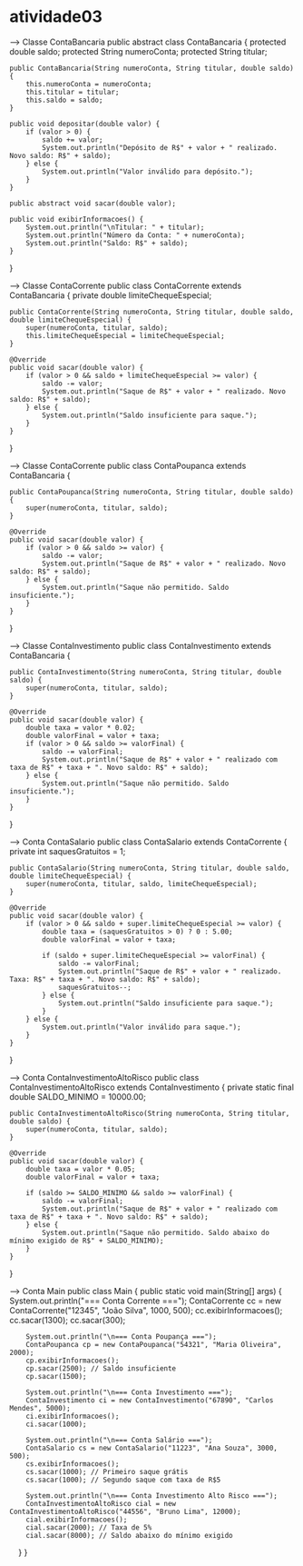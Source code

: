 # atividade03
--> Classe ContaBancaria
public abstract class ContaBancaria {
    protected double saldo;
    protected String numeroConta;
    protected String titular;

    public ContaBancaria(String numeroConta, String titular, double saldo) {
        this.numeroConta = numeroConta;
        this.titular = titular;
        this.saldo = saldo;
    }

    public void depositar(double valor) {
        if (valor > 0) {
            saldo += valor;
            System.out.println("Depósito de R$" + valor + " realizado. Novo saldo: R$" + saldo);
        } else {
            System.out.println("Valor inválido para depósito.");
        }
    }

    public abstract void sacar(double valor);

    public void exibirInformacoes() {
        System.out.println("\nTitular: " + titular);
        System.out.println("Número da Conta: " + numeroConta);
        System.out.println("Saldo: R$" + saldo);
    }
}

--> Classe ContaCorrente
public class ContaCorrente extends ContaBancaria {
    private double limiteChequeEspecial;

    public ContaCorrente(String numeroConta, String titular, double saldo, double limiteChequeEspecial) {
        super(numeroConta, titular, saldo);
        this.limiteChequeEspecial = limiteChequeEspecial;
    }

    @Override
    public void sacar(double valor) {
        if (valor > 0 && saldo + limiteChequeEspecial >= valor) {
            saldo -= valor;
            System.out.println("Saque de R$" + valor + " realizado. Novo saldo: R$" + saldo);
        } else {
            System.out.println("Saldo insuficiente para saque.");
        }
    }
}

--> Classe ContaCorrente
public class ContaPoupanca extends ContaBancaria {

    public ContaPoupanca(String numeroConta, String titular, double saldo) {
        super(numeroConta, titular, saldo);
    }

    @Override
    public void sacar(double valor) {
        if (valor > 0 && saldo >= valor) {
            saldo -= valor;
            System.out.println("Saque de R$" + valor + " realizado. Novo saldo: R$" + saldo);
        } else {
            System.out.println("Saque não permitido. Saldo insuficiente.");
        }
    }
}

--> Classe ContaInvestimento
public class ContaInvestimento extends ContaBancaria {

    public ContaInvestimento(String numeroConta, String titular, double saldo) {
        super(numeroConta, titular, saldo);
    }

    @Override
    public void sacar(double valor) {
        double taxa = valor * 0.02;
        double valorFinal = valor + taxa;
        if (valor > 0 && saldo >= valorFinal) {
            saldo -= valorFinal;
            System.out.println("Saque de R$" + valor + " realizado com taxa de R$" + taxa + ". Novo saldo: R$" + saldo);
        } else {
            System.out.println("Saque não permitido. Saldo insuficiente.");
        }
    }
}

--> Conta ContaSalario
public class ContaSalario extends ContaCorrente {
    private int saquesGratuitos = 1;

    public ContaSalario(String numeroConta, String titular, double saldo, double limiteChequeEspecial) {
        super(numeroConta, titular, saldo, limiteChequeEspecial);
    }

    @Override
    public void sacar(double valor) {
        if (valor > 0 && saldo + super.limiteChequeEspecial >= valor) {
            double taxa = (saquesGratuitos > 0) ? 0 : 5.00;
            double valorFinal = valor + taxa;

            if (saldo + super.limiteChequeEspecial >= valorFinal) {
                saldo -= valorFinal;
                System.out.println("Saque de R$" + valor + " realizado. Taxa: R$" + taxa + ". Novo saldo: R$" + saldo);
                saquesGratuitos--;
            } else {
                System.out.println("Saldo insuficiente para saque.");
            }
        } else {
            System.out.println("Valor inválido para saque.");
        }
    }
}

--> Conta ContaInvestimentoAltoRisco
public class ContaInvestimentoAltoRisco extends ContaInvestimento {
    private static final double SALDO_MINIMO = 10000.00;

    public ContaInvestimentoAltoRisco(String numeroConta, String titular, double saldo) {
        super(numeroConta, titular, saldo);
    }

    @Override
    public void sacar(double valor) {
        double taxa = valor * 0.05;
        double valorFinal = valor + taxa;

        if (saldo >= SALDO_MINIMO && saldo >= valorFinal) {
            saldo -= valorFinal;
            System.out.println("Saque de R$" + valor + " realizado com taxa de R$" + taxa + ". Novo saldo: R$" + saldo);
        } else {
            System.out.println("Saque não permitido. Saldo abaixo do mínimo exigido de R$" + SALDO_MINIMO);
        }
    }
}

--> Conta Main
public class Main {
    public static void main(String[] args) {
        System.out.println("=== Conta Corrente ===");
        ContaCorrente cc = new ContaCorrente("12345", "João Silva", 1000, 500);
        cc.exibirInformacoes();
        cc.sacar(1300);
        cc.sacar(300);

        System.out.println("\n=== Conta Poupança ===");
        ContaPoupanca cp = new ContaPoupanca("54321", "Maria Oliveira", 2000);
        cp.exibirInformacoes();
        cp.sacar(2500); // Saldo insuficiente
        cp.sacar(1500);

        System.out.println("\n=== Conta Investimento ===");
        ContaInvestimento ci = new ContaInvestimento("67890", "Carlos Mendes", 5000);
        ci.exibirInformacoes();
        ci.sacar(1000);

        System.out.println("\n=== Conta Salário ===");
        ContaSalario cs = new ContaSalario("11223", "Ana Souza", 3000, 500);
        cs.exibirInformacoes();
        cs.sacar(1000); // Primeiro saque grátis
        cs.sacar(1000); // Segundo saque com taxa de R$5

        System.out.println("\n=== Conta Investimento Alto Risco ===");
        ContaInvestimentoAltoRisco cial = new ContaInvestimentoAltoRisco("44556", "Bruno Lima", 12000);
        cial.exibirInformacoes();
        cial.sacar(2000); // Taxa de 5%
        cial.sacar(8000); // Saldo abaixo do mínimo exigido
    }
}

